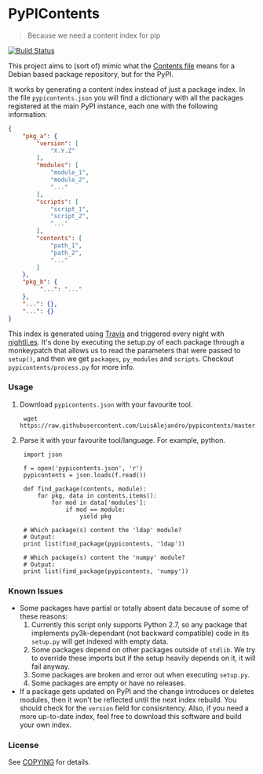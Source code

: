 # PyPIContents

> Because we need a content index for pip

[![Build Status](https://travis-ci.org/LuisAlejandro/pypicontents.svg?branch=master)](https://travis-ci.org/LuisAlejandro/pypicontents)

This project aims to (sort of) mimic what the [Contents file](https://www.debian.org/distrib/packages#search_contents) means for a Debian
based package repository, but for the PyPI.

It works by generating a content index instead of just a package index. In the
file `pypicontents.json` you will find a dictionary with all the packages
registered at the main PyPI instance, each one with the following information:

```json
{
    "pkg_a": {
        "version": [
            "X.Y.Z"
        ],
        "modules": [
            "module_1",
            "module_2",
            "..."
        ],
        "scripts": [
            "script_1",
            "script_2",
            "..."
        ],
        "contents": [
            "path_1",
            "path_2",
            "..."
        ]
    },
    "pkg_b": {
         "...": "..."
    },
    "...": {},
    "...": {}
}
```

This index is generated using [Travis](https://travis-ci.org/LuisAlejandro/pypicontents) and triggered every night with [nightli.es](https://nightli.es/). It's done by executing the setup.py of each package through a monkeypatch that allows us to read the parameters that were passed to `setup()`, and then we get `packages`, `py_modules` and `scripts`. Checkout `pypicontents/process.py` for more info.


### Usage

1. Download `pypicontents.json` with your favourite tool.

        wget https://raw.githubusercontent.com/LuisAlejandro/pypicontents/master/pypicontents.json

2. Parse it with your favourite tool/language. For example, python.

        import json

        f = open('pypicontents.json', 'r')
        pypicontents = json.loads(f.read())

        def find_package(contents, module):
            for pkg, data in contents.items():
                for mod in data['modules']:
                    if mod == module:
                        yield pkg

        # Which package(s) content the 'ldap' module?
        # Output: 
        print list(find_package(pypicontents, 'ldap'))

        # Which package(s) content the 'numpy' module?
        # Output: 
        print list(find_package(pypicontents, 'numpy'))


### Known Issues

* Some packages have partial or totally absent data because of some of these
  reasons:
    1. Currently this script only supports Python 2.7, so any package that implements py3k-dependant (not backward compatible) code in its `setup.py` will get indexed with empty data.
    2. Some packages depend on other packages outside of `stdlib`. We try to
       override these imports but if the setup heavily depends on it, it will fail anyway.
    3. Some packages are broken and error out when executing `setup.py`.
    4. Some packages are empty or have no releases.
* If a package gets updated on PyPI and the change introduces or deletes
  modules, then it won't be reflected until the next index rebuild. You
  should check for the `version` field for consisntency. Also, if you need a
  more up-to-date index, feel free to download this software and build your own
  index.

### License

See [COPYING](COPYING.md) for details.
